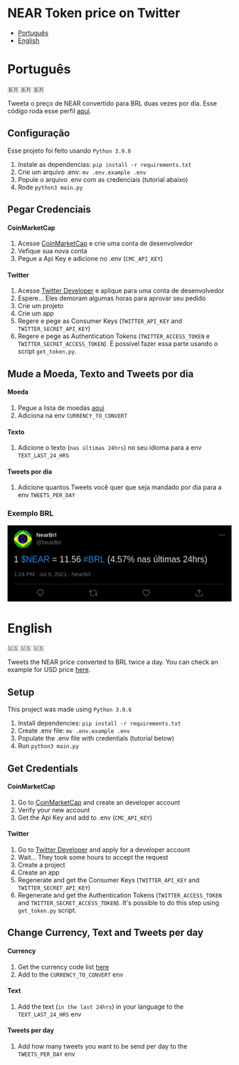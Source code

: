 # NEAR Token price on Twitter

* [Português](#portugus)
* [English](#english)

# Português
:brazil: :brazil: :brazil:

Tweeta o preço de NEAR convertido para BRL duas vezes por dia. Esse código roda esse perfil [aqui](https://twitter.com/NearBrl).

## Configuração

Esse projeto foi feito usando `Python 3.9.6`

1. Instale as dependencias: `pip install -r requirements.txt`
2. Crie um arquivo .env: `mv .env.example .env`
3. Popule o arquivo .env com as credenciais (tutorial abaixo)
4. Rode `python3 main.py`

## Pegar Credenciais

#### CoinMarketCap
1. Acesse [CoinMarketCap](https://pro.coinmarketcap.com/signup) e crie uma conta de desenvolvedor
2. Vefique sua nova conta
3. Pegue a Api Key e adicione no .env (`CMC_API_KEY`)

#### Twitter
1. Acesse [Twitter Developer](https://developer.twitter.com/en/apply-for-access) e aplique para uma conta de desenvolvedor
2. Espere... Eles demoram algumas horas para aprovar seu pedido
3. Crie um projeto
4. Crie um app
5. Regere e pege as Consumer Keys (`TWITTER_API_KEY` and `TWITTER_SECRET_API_KEY`)
6. Regere e pege as Authentication Tokens (`TWITTER_ACCESS_TOKEN` e `TWITTER_SECRET_ACCESS_TOKEN`).
   É possível fazer essa parte usando o script `get_token.py`.

## Mude a Moeda, Texto and Tweets por dia

#### Moeda
1. Pegue a lista de moedas [aqui](https://coinmarketcap.com/api/v1/#section/Standards-and-Conventions)
2. Adiciona na env `CURRENCY_TO_CONVERT`

#### Texto
1. Adicione o texto (`nas últimas 24hrs`) no seu idioma para a env `TEXT_LAST_24_HRS`

#### Tweets por dia

1. Adicione quantos Tweets você quer que seja mandado por dia para a env `TWEETS_PER_DAY`

### Exemplo BRL

![Exemplo](./screenshots/twitterBRL.png)

# English


:us: :us: :us:

Tweets the NEAR price converted to BRL twice a day. You can check an example for USD price [here](https://twitter.com/NEARtoUSD).

## Setup

This project was made using `Python 3.9.6`

1. Install dependencies: `pip install -r requirements.txt`
2. Create .env file: `mv .env.example .env`
3. Populate the .env file with credentials (tutorial below)
4. Run `python3 main.py`

## Get Credentials

#### CoinMarketCap
1. Go to [CoinMarketCap](https://pro.coinmarketcap.com/signup) and create an developer account
2. Verify your new account
3. Get the Api Key and add to .env (`CMC_API_KEY`)

#### Twitter
1. Go to [Twitter Developer](https://developer.twitter.com/en/apply-for-access) and apply for a developer account
2. Wait... They took some hours to accept the request
3. Create a project
4. Create an app
5. Regenerate and get the Consumer Keys (`TWITTER_API_KEY` and `TWITTER_SECRET_API_KEY`)
6. Regenerate and get the Authentication Tokens (`TWITTER_ACCESS_TOKEN` and `TWITTER_SECRET_ACCESS_TOKEN`). 
   It's possible to do this step using `get_token.py` script.
## Change Currency, Text and Tweets per day

#### Currency
1. Get the currency code list [here](https://coinmarketcap.com/api/v1/#section/Standards-and-Conventions)
2. Add to the `CURRENCY_TO_CONVERT` env

#### Text
1. Add the text (`in the last 24hrs`) in your language to the `TEXT_LAST_24_HRS` env

#### Tweets per day

1. Add how many tweets you want to be send per day to the `TWEETS_PER_DAY` env

